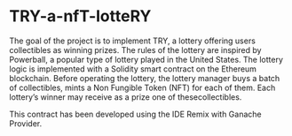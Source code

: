 # TRY-a-nfT-lotteRY
The goal of the project is to implement TRY, a lottery offering users collectibles  as winning prizes.
The rules of the lottery are inspired by Powerball, a popular  type of lottery played in the United States.
The lottery logic is implemented with a Solidity smart contract on the Ethereum blockchain.
Before  operating the lottery, the lottery manager buys a batch of collectibles, mints a Non Fungible Token (NFT) for each of them.
Each lottery’s winner may receive as a prize one of thesecollectibles.

This contract has been developed using the IDE Remix with Ganache Provider.
